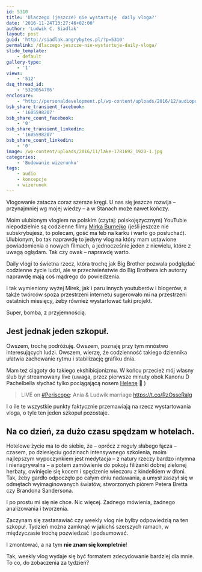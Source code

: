 ```yaml
---
id: 5310
title: 'Dlaczego (jeszcze) nie wystartuję  daily vloga?'
date: '2016-11-24T13:27:46+02:00'
author: 'Ludwik C. Siadlak'
layout: post
guid: 'http://siadlak.angrybytes.pl/?p=5310'
permalink: /dlaczego-jeszcze-nie-wystartuje-daily-vloga/
slide_template:
    - default
gallery-type:
    - '1'
views:
    - '512'
dsq_thread_id:
    - '5329054706'
enclosure:
    - "http://personaldevelopment.pl/wp-content/uploads/2016/12/audiopost_20161125-dlaczego-nie-vlog-1.mp3\n2854954\naudio/mpeg\na:1:{s:8:\"duration\";s:7:\"0:02:58\";}"
bsb_share_transient_facebook:
    - '1605598207'
bsb_share_count_facebook:
    - '0'
bsb_share_transient_linkedin:
    - '1605598207'
bsb_share_count_linkedin:
    - '0'
image: /wp-content/uploads/2016/11/lake-1781692_1920-1.jpg
categories:
    - 'Budowanie wizerunku'
tags:
    - audio
    - koncepcje
    - wizerunek
---
```


Vlogowanie zatacza coraz szersze kręgi. U nas się jeszcze rozwija – przynajmniej wg mojej wiedzy – a w Stanach może nawet kończy.

Moim ulubionym vlogiem na polskim (czytaj: polskojęzycznym) YouTubie niepodzielnie są codzienne filmy [Mirka Burnejko](https://www.youtube.com/channel/UCwmFNbGnBeEy9nTt42F4WHw) (jeśli jeszcze nie subskrybujesz, to polecam, gość ma łeb na karku i warto go posłuchać). Ulubionym, bo tak naprawdę to jedyny vlog na który mam ustawione powiadomienia o nowych filmach, a jednocześnie jeden z niewielu, które z uwagą oglądam. Tak czy owak – naprawdę warto.

Daily vlogi to świetna rzecz, która trochę jak Big Brother pozwala podglądać codzienne życie ludzi, ale w przeciwieństwie do Big Brothera ich autorzy naprawdę mają coś mądrego do powiedzenia.

I tak wymieniony wyżej Mirek, jak i paru innych youtuberów i blogerów, a także twórców spoza przestrzeni internetu sugerowało mi na przestrzeni ostatnich miesięcy, żeby również wystartować taki projekt.

Super, bomba, z przyjemnością.

## Jest jednak jeden szkopuł.

Owszem, trochę podróżuję. Owszem, poznaję przy tym mnóstwo interesujących ludzi. Owszem, wierzę, że codzienność takiego dziennika ułatwia zachowanie rytmu i stabilizację grafiku dnia.

Mam też ciągoty do takiego ekshibicjonizmu. W końcu przecież mój własny ślub był streamowany live (uwaga, przez pierwsze minuty obok Kanonu D Pachelbella słychać tylko pociągającą nosem [Helenę](http://www.helena.siadlak.pl) 🙂 )

> LIVE on [\#Periscope](https://twitter.com/hashtag/Periscope?src=hash): Ania &amp; Ludwik marriage <https://t.co/RzOsseRalg>

<script async="" charset="utf-8" src="//platform.twitter.com/widgets.js"></script>

I o ile te wszystkie punkty faktycznie przemawiają na rzecz wystartowania vloga, o tyle ten jeden szkopuł pozostaje.

## Na co dzień, za dużo czasu spędzam w hotelach.

Hotelowe życie ma to do siebie, że – oprócz z reguły słabego łącza – czasem, po dziesięciu godzinach intensywnego szkolenia, moim najlepszym wypoczynkiem jest medytacja – z natury rzeczy bardzo intymna i nienagrywalna – a potem zamówienie do pokoju filiżanki dobrej zielonej herbaty, owinięcie się kocem i spędzenie wieczoru z kindelkiem w dłoni. Tak, żeby gardło odpoczęło po całym dniu nadawania, a umysł zaszył się w odmętach wyimaginowanych światów, stworzonych piórem Petera Bretta czy Brandona Sandersona.

I po prostu mi się nie chce. Nic więcej. Żadnego mówienia, żadnego analizowania i tworzenia.

Zaczynam się zastanawiać czy weekly vlog nie byłby odpowiedzią na ten szkopuł. Tydzień można zamknąć w jakichś szerszych ramach, w międzyczasie trochę pozwiedzać i podsumować.

I zmontować, a na tym **nie znam się kompletnie**!

Tak, weekly vlog wydaje się być formatem zdecydowanie bardziej dla mnie. To co, do zobaczenia za tydzień?